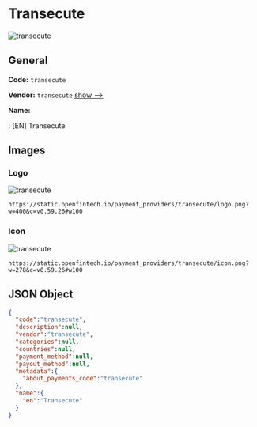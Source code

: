 
# Transecute 
![transecute](https://static.openfintech.io/payment_providers/transecute/logo.png?w=400&c=v0.59.26#w100)  

## General 
 
**Code:** `transecute` 
 
**Vendor:** `transecute` [show -->](/vendors/transecute/) 
 
**Name:** 
 
:	[EN] Transecute 
 

## Images 

### Logo 
 
![transecute](https://static.openfintech.io/payment_providers/transecute/logo.png?w=400&c=v0.59.26#w100)  

```
https://static.openfintech.io/payment_providers/transecute/logo.png?w=400&c=v0.59.26#w100
```  

### Icon 
 
![transecute](https://static.openfintech.io/payment_providers/transecute/icon.png?w=278&c=v0.59.26#w100)  

```
https://static.openfintech.io/payment_providers/transecute/icon.png?w=278&c=v0.59.26#w100
```  

## JSON Object 

```json
{
  "code":"transecute",
  "description":null,
  "vendor":"transecute",
  "categories":null,
  "countries":null,
  "payment_method":null,
  "payout_method":null,
  "metadata":{
    "about_payments_code":"transecute"
  },
  "name":{
    "en":"Transecute"
  }
}
```  
